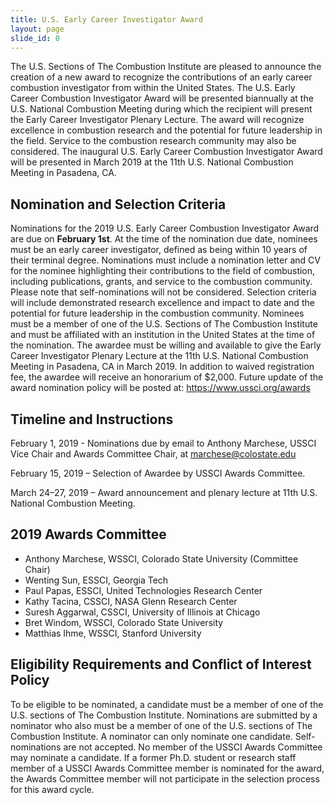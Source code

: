 ```yaml
---
title: U.S. Early Career Investigator Award
layout: page
slide_id: 0
---
```


The U.S. Sections of The Combustion Institute are pleased to announce the creation
of a new award to recognize the contributions of an early career combustion investigator
from within the United States. The U.S. Early Career Combustion Investigator Award
will be presented biannually at the U.S. National Combustion Meeting during which
the recipient will present the Early Career Investigator Plenary Lecture.
The award will recognize excellence in combustion research and the potential for
future leadership in the field. Service to the combustion research community may
also be considered. The inaugural U.S. Early Career Combustion Investigator Award
will be presented in March 2019 at the 11th U.S. National Combustion Meeting in Pasadena, CA.

## Nomination and Selection Criteria

Nominations for the 2019 U.S. Early Career Combustion Investigator Award are due
on **February 1st**. At the time of the nomination due date, nominees must be an
early career investigator, defined as being within 10 years of their terminal degree.
Nominations must include a nomination letter and CV for the nominee highlighting their
contributions to the field of combustion, including publications, grants, and service
to the combustion community. Please note that self-nominations will not be considered.
Selection criteria will include demonstrated research excellence and impact to date
and the potential for future leadership in the combustion community. Nominees must be
a member of one of the U.S. Sections of The Combustion Institute and must be affiliated
with an institution in the United States at the time of the nomination.
The awardee must be willing and available to give the Early Career Investigator
Plenary Lecture at the 11th U.S. National Combustion Meeting in Pasadena, CA in March 2019.
In addition to waived registration fee, the awardee will receive an honorarium of
$2,000. Future update of the award nomination policy will be posted at:
<https://www.ussci.org/awards>

## Timeline and Instructions

February 1, 2019 - Nominations due by email to Anthony Marchese,
USSCI Vice Chair and Awards Committee Chair, at <marchese@colostate.edu>

February 15, 2019 – Selection of Awardee by USSCI Awards Committee.

March 24–27, 2019 – Award announcement and plenary lecture at
11th U.S. National Combustion Meeting.

## 2019 Awards Committee

* Anthony Marchese, WSSCI, Colorado State University (Committee Chair)
* Wenting Sun, ESSCI, Georgia Tech
* Paul Papas, ESSCI, United Technologies Research Center
* Kathy Tacina, CSSCI, NASA Glenn Research Center
* Suresh Aggarwal, CSSCI, University of Illinois at Chicago
* Bret Windom, WSSCI, Colorado State University
* Matthias Ihme, WSSCI, Stanford University

## Eligibility Requirements and Conflict of Interest Policy

To be eligible to be nominated, a candidate must be a member of one of the U.S.
sections of The Combustion Institute. Nominations are submitted by a nominator who
also must be a member of one of the U.S. sections of The Combustion Institute.
A nominator can only nominate one candidate. Self- nominations are not accepted.
No member of the USSCI Awards Committee may nominate a candidate. If a former Ph.D.
student or research staff member of a USSCI Awards Committee member is nominated
for the award, the Awards Committee member will not participate in the selection
process for this award cycle.
